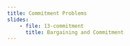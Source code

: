 ```yaml
---
title: Commitment Problems
slides:
    - file: 13-commitment
      title: Bargaining and Commitment
---
```

